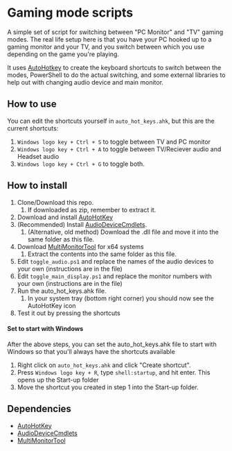 # Gaming mode scripts

A simple set of script for switching between "PC Monitor" and "TV" gaming modes.
The real life setup here is that you have your PC hooked up to a gaming monitor and your TV, and you switch between which you use depending on the game you're playing.

It uses [AutoHotkey](https://www.autohotkey.com/) to create the keyboard shortcuts to switch between the modes, PowerShell to do the actual switching, and some external libraries to help out with changing audio device and main monitor.

## How to use
You can edit the shortcuts yourself in `auto_hot_keys.ahk`, but this are the current shortcuts:

1. `Windows logo key + Ctrl + S` to toggle between TV and PC monitor
2. `Windows logo key + Ctrl + A` to toggle between TV/Reciever audio and Headset audio
3. `Windows logo key + Ctrl + G` to toggle both.

## How to install
1. Clone/Download this repo.
	1. If downloaded as zip, remember to extract it.
2. Download and install [AutoHotKey][1]
3. (Recommended) Install [AudioDeviceCmdlets][2].
	1. (Alternative, old method) Download the .dll file and move it into the same folder as this file.
4. Download [MultiMonitorTool][3] for x64 systems
	1. Extract the contents into the same folder as this file.
5. Edit `toggle_audio.ps1` and replace the names of the audio devices to your own (instructions are in the file)
6. Edit `toggle_main_display.ps1` and replace the monitor numbers with your own (instructions are in the file)
7. Run the auto_hot_keys.ahk file.
	1. In your system tray (bottom right corner) you should now see the AutoHotKey icon
8. Test it out by pressing the shortcuts

#### Set to start with Windows
After the above steps, you can set the auto_hot_keys.ahk file to start with Windows so that you'll always have the shortcuts available

1. Right click on `auto_hot_keys.ahk` and click "Create shortcut".
2. Press `Windows logo key + R`, type `shell:startup`, and hit enter. This opens up the Start-up folder
3. Move the shortcut you created in step 1 into the Start-up folder.

## Dependencies
- [AutoHotKey][1]
- [AudioDeviceCmdlets][2]
- [MultiMonitorTool][3]

[1]: https://www.autohotkey.com/
[2]: https://github.com/frgnca/AudioDeviceCmdlets
[3]: https://www.nirsoft.net/utils/multi_monitor_tool.html